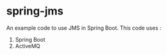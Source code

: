 # spring-jms

An example code to use JMS in Spring Boot. This code uses :

1.  Spring Boot
2.  ActiveMQ
